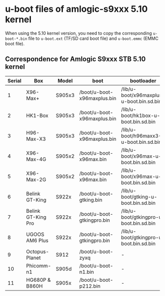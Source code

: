 # u-boot files of amlogic-s9xxx 5.10 kernel

When using the 5.10 kernel version, you need to copy the corresponding `u-boot-*.bin` file to `u-boot.ext` (TF/SD card boot file) and `u-boot.emmc` (EMMC boot file).

## Correspondence for Amlogic S9xxx STB 5.10 kernel

| Serial | Box | Model | boot | bootloader |
| ---- | ---- | ---- | ---- | ---- |
| 1 | X96-Max+ | S905x3 | /boot/u-boot-x96maxplus.bin | /lib/u-boot/x96maxplus-u-boot.bin.sd.bin |
| 2 | HK1-Box | S905x3 | /boot/u-boot-x96maxplus.bin | /lib/u-boot/hk1box-u-boot.bin.sd.bin |
| 3 | H96-Max-X3 | S905x3 | /boot/u-boot-x96maxplus.bin | /lib/u-boot/h96maxx3-u-boot.bin.sd.bin |
| 4 | X96-Max-4G | S905x2 | /boot/u-boot-x96max.bin | /lib/u-boot/x96max-u-boot.bin.sd.bin |
| 5 | X96-Max-2G | S905x2 | /boot/u-boot-x96max.bin | /lib/u-boot/x96max-u-boot.bin.sd.bin |
| 6 | Belink GT-King | S922x | /boot/u-boot-gtking.bin | /lib/u-boot/gtking-u-boot.bin.sd.bin |
| 7 | Belink GT-King Pro | S922x | /boot/u-boot-gtkingpro.bin | /lib/u-boot/gtkingpro-u-boot.bin.sd.bin |
| 8 | UGOOS AM6 Plus | S922x | /boot/u-boot-gtkingpro.bin | /lib/u-boot/gtkingpro-u-boot.bin.sd.bin |
| 9 | Octopus-Planet | S912 | /boot/u-boot-zyxq | - |
| 10 | Phicomm-n1 | S905d | /boot/u-boot-n1.bin | - |
| 11 | HG680P & B860H | S905x | /boot/u-boot-p212.bin | - |



